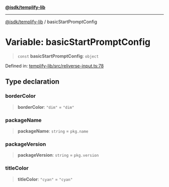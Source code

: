 [**@isdk/templify-lib**](../README.md)

***

[@isdk/templify-lib](../globals.md) / basicStartPromptConfig

# Variable: basicStartPromptConfig

> `const` **basicStartPromptConfig**: `object`

Defined in: [templify-lib/src/reliverse-input.ts:78](https://github.com/isdk/templify-lib.js/blob/c0f6004b17899f176242398987b532abb576e16b/src/reliverse-input.ts#L78)

## Type declaration

### borderColor

> **borderColor**: `"dim"` = `"dim"`

### packageName

> **packageName**: `string` = `pkg.name`

### packageVersion

> **packageVersion**: `string` = `pkg.version`

### titleColor

> **titleColor**: `"cyan"` = `"cyan"`
